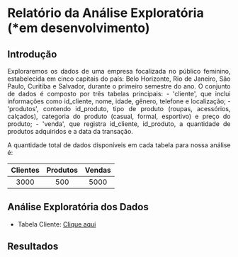 # Relatório da Análise Exploratória (*em desenvolvimento)

## Introdução 

<div align='justify'> 
Exploraremos os dados de uma empresa focalizada no público feminino, estabelecida em cinco capitais do país: Belo Horizonte, Rio de Janeiro, São Paulo, Curitiba e Salvador, durante o primeiro semestre do ano. O conjunto de dados é composto por três tabelas principais: 
- 'cliente', que inclui informações como id_cliente, nome, idade, gênero, telefone e localização;
- 'produtos', contendo id_produto, tipo de produto (roupas, acessórios, calçados), categoria do produto (casual, formal, esportivo) e preço do produto;
- 'venda', que registra id_cliente, id_produto, a quantidade de produtos adquiridos e a data da transação.

A quantidade total de dados disponíveis em cada tabela para nossa análise é:

| Clientes | Produtos | Vendas
:---------:|:--------:|:-----:
| 3000     | 500      |  5000  

## Análise Exploratória dos Dados

- Tabela Cliente: [Clique aqui](tabela_clientes.md)

## Resultados
</div>
